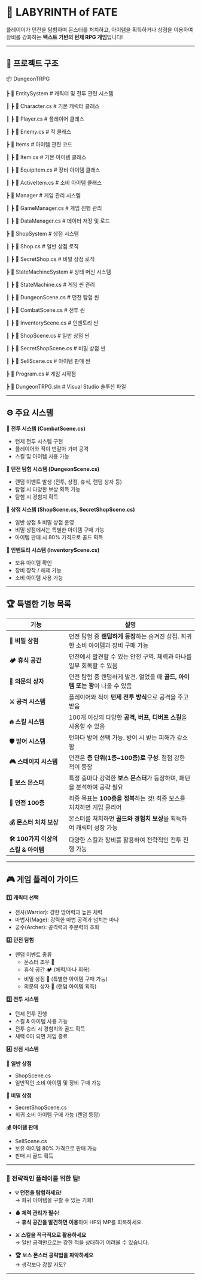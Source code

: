 # 🏰 LABYRINTH of FATE
플레이어가 던전을 탐험하며 몬스터를 처치하고, 아이템을 획득하거나 상점을 이용하여 장비를 강화하는 **텍스트 기반의 턴제 RPG 게임**입니다!

---

## 📂 프로젝트 구조
📦 DungeonTRPG

 ┣ 📂 EntitySystem          # 캐릭터 및 전투 관련 시스템

 ┃ ┣ 📜 Character.cs        # 기본 캐릭터 클래스

 ┃ ┣ 📜 Player.cs           # 플레이어 클래스

 ┃ ┣ 📜 Enemy.cs            # 적 클래스

 ┣ 📂 Items                 # 아이템 관련 코드

 ┃ ┣ 📜 Item.cs             # 기본 아이템 클래스

 ┃ ┣ 📜 EquipItem.cs        # 장비 아이템 클래스

 ┃ ┣ 📜 ActiveItem.cs       # 소비 아이템 클래스

 ┣ 📂 Manager               # 게임 관리 시스템

 ┃ ┣ 📜 GameManager.cs      # 게임 진행 관리

 ┃ ┣ 📜 DataManager.cs      # 데이터 저장 및 로드

 ┣ 📂 ShopSystem            # 상점 시스템

 ┃ ┣ 📜 Shop.cs             # 일반 상점 로직

 ┃ ┣ 📜 SecretShop.cs       # 비밀 상점 로직

 ┣ 📂 StateMachineSystem    # 상태 머신 시스템

 ┃ ┣ 📜 StateMachine.cs     # 게임 씬 관리

 ┃ ┣ 📜 DungeonScene.cs     # 던전 탐험 씬

 ┃ ┣ 📜 CombatScene.cs      # 전투 씬

 ┃ ┣ 📜 InventoryScene.cs   # 인벤토리 씬

 ┃ ┣ 📜 ShopScene.cs        # 일반 상점 씬

 ┃ ┣ 📜 SecretShopScene.cs  # 비밀 상점 씬

 ┃ ┣ 📜 SellScene.cs        # 아이템 판매 씬

 ┣ 📜 Program.cs            # 게임 시작점

 ┣ 📜 DungeonTRPG.sln       # Visual Studio 솔루션 파일

---

## ⚙ 주요 시스템
**🏹 전투 시스템 (CombatScene.cs)**
- 턴제 전투 시스템 구현
- 플레이어와 적이 번갈아 가며 공격
- 스킬 및 아이템 사용 가능

**🏰 던전 탐험 시스템 (DungeonScene.cs)**
- 랜덤 이벤트 발생 (전투, 상점, 휴식, 랜덤 상자 등)
- 탐험 시 다양한 보상 획득 가능
- 탐험 시 경험치 획득

**🛒 상점 시스템 (ShopScene.cs, SecretShopScene.cs)**
- 일반 상점 & 비밀 상점 운영
- 비밀 상점에서는 특별한 아이템 구매 가능
- 아이템 판매 시 80% 가격으로 골드 획득

**🎒 인벤토리 시스템 (InventoryScene.cs)**
- 보유 아이템 확인
- 장비 장착 / 해제 가능
- 소비 아이템 사용 가능

---

## 🏆 특별한 기능 목록

| 기능 | 설명 |
|------|------|
| **🛒 비밀 상점** | 던전 탐험 중 **랜덤하게 등장**하는 숨겨진 상점. 희귀한 소비 아이템과 장비 구매 가능 |
| **🏕 휴식 공간** | 던전에서 발견할 수 있는 안전 구역. 체력과 마나를 일부 회복할 수 있음 |
| **🎁 의문의 상자** | 던전 탐험 중 랜덤하게 발견. 열었을 때 **골드, 아이템 또는 꽝**이 나올 수 있음 |
| **⚔ 공격 시스템** | 플레이어와 적이 **턴제 전투 방식**으로 공격을 주고받음 |
| **🔥 스킬 시스템** | 100개 이상의 다양한 **공격, 버프, 디버프 스킬**을 사용할 수 있음 |
| **🛡 방어 시스템** | 턴마다 방어 선택 가능. 방어 시 받는 피해가 감소함 |
| **🎮 스테이지 시스템** | 던전은 **층 단위(1층~100층)로 구성**. 점점 강한 적이 등장 |
| **👹 보스 몬스터** | 특정 층마다 강력한 **보스 몬스터**가 등장하며, 패턴을 분석하여 공략 필요 |
| **🎯 던전 100층** | 최종 목표는 **100층을 정복**하는 것! 최종 보스를 처치하면 게임 클리어 |
| **💰 몬스터 처치 보상** | 몬스터를 처치하면 **골드와 경험치 보상**을 획득하여 캐릭터 성장 가능 |
| **🛠 100가지 이상의 스킬 & 아이템** | 다양한 스킬과 장비를 활용하여 전략적인 전투 진행 가능 |

---

## 🎮 게임 플레이 가이드
**1️⃣ 캐릭터 선택**
- 전사(Warrior): 강한 방어력과 높은 체력
- 마법사(Mage): 강력한 마법 공격과 넘치는 마나
- 궁수(Archer): 공격력과 주문력의 조화

**2️⃣ 던전 탐험**
- 랜덤 이벤트 종류
    - 몬스터 조우 🐉
    - 휴식 공간 🏕 (체력/마나 회복)
    - 비밀 상점 🛒 (특별한 아이템 구매 가능)
    - 의문의 상자 🎁 (랜덤 아이템 획득)

**3️⃣ 전투 시스템**
- 턴제 전투 진행
- 스킬 & 아이템 사용 가능
- 전투 승리 시 경험치와 골드 획득
- 체력 0이 되면 게임 종료

**4️⃣ 상점 시스템**

**🛒 일반 상점**
- ShopScene.cs
- 일반적인 소비 아이템 및 장비 구매 가능

**🛒 비밀 상점**
- SecretShopScene.cs
- 희귀 소비 아이템 구매 가능 (랜덤 등장)

**💰 아이템 판매**
- SellScene.cs
- 보유 아이템 80% 가격으로 판매 가능
- 판매 시 골드 획득

---

### 🎯 전략적인 플레이를 위한 팁!
- **💡 던전을 탐험하세요!**  
  → 희귀 아이템을 구할 수 있는 기회!

- **🩸 체력 관리가 필수!**  
  → **휴식 공간을 발견하면 이용**하여 HP와 MP를 회복하세요.  

- **⚔️ 스킬을 적극적으로 활용하세요**  
  → 일반 공격만으로는 강한 적을 상대하기 어려울 수 있습니다.  
  
- **🏆 보스 몬스터 공략법을 파악하세요**  
  → 생각보다 강할 지도?  

---
